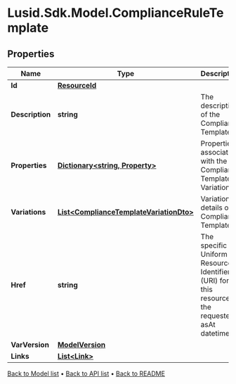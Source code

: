 # Lusid.Sdk.Model.ComplianceRuleTemplate

## Properties

Name | Type | Description | Notes
------------ | ------------- | ------------- | -------------
**Id** | [**ResourceId**](ResourceId.md) |  | [optional] 
**Description** | **string** | The description of the Compliance Template | [optional] 
**Properties** | [**Dictionary&lt;string, Property&gt;**](Property.md) | Properties associated with the Compliance Template Variation | [optional] 
**Variations** | [**List&lt;ComplianceTemplateVariationDto&gt;**](ComplianceTemplateVariationDto.md) | Variation details of a Compliance Template | [optional] 
**Href** | **string** | The specific Uniform Resource Identifier (URI) for this resource at the requested asAt datetime. | [optional] 
**VarVersion** | [**ModelVersion**](ModelVersion.md) |  | [optional] 
**Links** | [**List&lt;Link&gt;**](Link.md) |  | [optional] 

[Back to Model list](../README.md#documentation-for-models) &#8226; [Back to API list](../README.md#documentation-for-api-endpoints) &#8226; [Back to README](../README.md)

